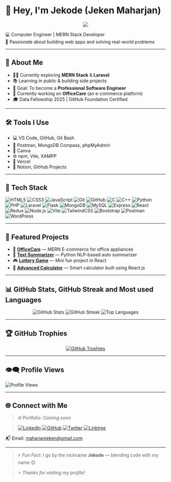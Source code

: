 # 👋 Hey, I'm Jekode (Jeken Maharjan)

<p align="center">
  <img src="https://readme-typing-svg.demolab.com?font=Fira+Code&size=22&pause=1000&color=0FF5D2&center=true&vCenter=true&width=600&lines=Hi+%F0%9F%91%8B%2C+I'm+Jeken+Maharjan!;Computer+Engineer+%7C+Full+Stack+Web+Developer;MERN+Stack+%7C+Laravel;Learning+in+Public+%F0%9F%93%9A+Building+Cool+Projects" />
</p>

💻 Computer Engineer | MERN Stack Developer  
🚀 Passionate about building web apps and solving real-world problems

---

## 💫 About Me

- 🧑‍💻 Currently exploring **MERN Stack** & **Laravel**
- 📚 Learning in public & building side projects
- 🎯 Goal: To become a **Professional Software Engineer**
- 🌱 Currently working on **OfficeCare** (an e-commerce platform)
- 🎓 Data Fellowship 2025 | GitHub Foundation Certified
  
---

## 🛠️ Tools I Use

- 💻 VS Code, GitHub, Git Bash
- 🔧 Postman, MongoDB Compass, phpMyAdmin
- 🎨 Canva
- ⚙️ npm, Vite, XAMPP
- 🚀 Vercel
- 📌 Notion, GitHub Projects
  
---

## 🔧 Tech Stack

![HTML5](https://img.shields.io/badge/-HTML5-black?style=flat-square&logo=html5&logoWidth=25)
![CSS3](https://img.shields.io/badge/-CSS3-black?style=flat-square&logo=css3&logoWidth=25)
![JavaScript](https://img.shields.io/badge/-JavaScript-black?style=flat-square&logo=javascript&logoWidth=25)
![Git](https://img.shields.io/badge/-Git-black?style=flat-square&logo=git&logoWidth=25)
![GitHub](https://img.shields.io/badge/-GitHub-black?style=flat-square&logo=github&logoWidth=25)
![C](https://img.shields.io/badge/-C-black?style=flat-square&logo=c&logoWidth=25)
![C++](https://img.shields.io/badge/-C++-black?style=flat-square&logo=cplusplus&logoWidth=25)
![Python](https://img.shields.io/badge/-Python-black?style=flat-square&logo=python&logoWidth=25)
![PHP](https://img.shields.io/badge/-PHP-black?style=flat-square&logo=php&logoWidth=25)
![Laravel](https://img.shields.io/badge/-Laravel-black?style=flat-square&logo=laravel&logoWidth=25)
![Flask](https://img.shields.io/badge/-Flask-black?style=flat-square&logo=flask&logoWidth=25)
![MongoDB](https://img.shields.io/badge/-MongoDB-black?style=flat-square&logo=mongodb&logoWidth=25)
![MySQL](https://img.shields.io/badge/-MySQL-black?style=flat-square&logo=mysql&logoWidth=25)
![Express](https://img.shields.io/badge/-Express-black?style=flat-square&logo=express&logoWidth=25)
![React](https://img.shields.io/badge/-React-black?style=flat-square&logo=react&logoWidth=25)
![Redux](https://img.shields.io/badge/-Redux-black?style=flat-square&logo=redux&logoWidth=25)
![Node.js](https://img.shields.io/badge/-Node.js-black?style=flat-square&logo=node.js&logoWidth=25)
![Vite](https://img.shields.io/badge/-Vite-black?style=flat-square&logo=vite&logoWidth=25)
![TailwindCSS](https://img.shields.io/badge/-TailwindCSS-black?style=flat-square&logo=tailwindcss&logoWidth=25)
![Bootstrap](https://img.shields.io/badge/-Bootstrap-black?style=flat-square&logo=bootstrap&logoWidth=25)
![Postman](https://img.shields.io/badge/-Postman-black?style=flat-square&logo=postman&logoWidth=25)
![WordPress](https://img.shields.io/badge/-WordPress-black?style=flat-square&logo=wordpress&logoWidth=25)

---

## 🚀 Featured Projects

- 🛒 [**OfficeCare**](https://github.com/JekenMaharjan/OfficeCare) — MERN E-commerce for office appliances  
- 🧠 [**Text Summarizer**](https://github.com/JekenMaharjan/Text-Summarizer) — Python NLP-based auto summarizer  
- 🎮 [**Lottery Game**](https://github.com/JekenMaharjan/LotteryGame) — Mini fun project in React  
- 🔢 [**Advanced Calculator**](https://github.com/JekenMaharjan/AdvancedCalculator) — Smart calculator built using React.js
  
---

## 📊 GitHub Stats, GitHub Streak and Most used Languages

<div align="center">
  <img src="https://github-readme-stats.vercel.app/api?username=JekenMaharjan&show_icons=true&theme=radical" alt="GitHub Stats" />
  <img src="https://github-readme-streak-stats.herokuapp.com/?user=JekenMaharjan&theme=radical" alt="GitHub Streak" />
  <img src="https://github-readme-stats.vercel.app/api/top-langs/?username=JekenMaharjan&layout=compact&theme=radical" alt="Top Languages" />
</div>

---

## 🏆 GitHub Trophies

<div align="center">
  <a href="https://github.com/ryo-ma/github-profile-trophy">
    <img src="https://github-profile-trophy.vercel.app/?username=JekenMaharjan&theme=monokai&row=1&margin-w=10&no-frame=true" alt="GitHub Trophies" />
  </a>
</div>

---

## 👁‍🗨 Profile Views

![Profile Views](https://komarev.com/ghpvc/?username=JekenMaharjan&label=Profile%20views&color=0e75b6&style=flat)

---

## 🌐 Connect with Me

> 🌐 Portfolio: *Coming soon*

> [![LinkedIn](https://img.shields.io/badge/-LinkedIn-blue?style=flat-square&logo=linkedin)](https://www.linkedin.com/in/jekenmaharjan/)  [![GitHub](https://img.shields.io/badge/-GitHub-black?style=flat-square&logo=github)](https://github.com/JekenMaharjan)  [![Twitter](https://img.shields.io/badge/-Twitter-1DA1F2?style=flat-square&logo=twitter)](https://x.com/JekenMaharjan)  [![Linktree](https://img.shields.io/badge/-Connect-43E660?style=flat-square&logo=linktree&logoColor=white)](https://linktr.ee/JekenMaharjan)

📬 Email: [maharjanjeken@gmail.com](mailto:maharjanjeken@gmail.com)

---

> ⚡ *Fun Fact:* I go by the nickname **Jekode** — blending code with my name 😊

> ⭐️ _Thanks for visiting my profile!_
